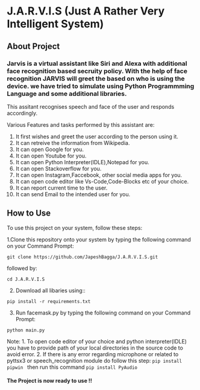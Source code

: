 # J.A.R.V.I.S (Just A Rather Very Intelligent System)

## About Project 

### Jarvis is a virtual assistant like Siri and Alexa with additional face recognition based secruity policy. With the help of face recognition JARVIS will greet the based on who is using the device. we have tried to simulate using Python Programmming Language and some additional libraries.
This assitant recognises speech and face of the user and responds accordingly. 

Various Features and tasks performed by this assistant are:

1. It first wishes and greet the user according to the person using it.
2. It can retreive the information from Wikipedia.
3. It can open Google for you.
4. It can open Youtube for you.
5. It can open Python Interpreter(IDLE),Notepad for you.
6. It can open Stackoverflow for you.
7. It can open Instagram,Faccebook, other social media apps for you.
8. It can open code editor like Vs-Code,Code-Blocks etc of your choice.
9. It can report current time to the user.
10. It can send Email to the intended user for you.


## How to Use

To use this project on your system, follow these steps:

1.Clone this repository onto your system by typing the following command on your Command Prompt:
```
git clone https://github.com/JapeshBagga/J.A.R.V.I.S.git
```
followed by:

```
cd J.A.R.V.I.S
```

2. Download all libaries using::
```
pip install -r requirements.txt
```

3. Run facemask.py by typing the following command on your Command Prompt:
```
python main.py
```

Note: 1. To open code editor of your choice and python interpreter(IDLE) you have to provide
path of your local directories in the source code to avoid error.
2. If there is any error regarding microphone or related to pyttsx3 or speech_recognition module do follow this step:
    ```pip install pipwin ```
   then run this command
    ```pip install PyAudio ```
    
#### The Project is now ready to use !!
